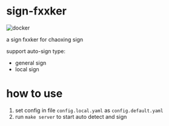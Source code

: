 # sign-fxxker

![docker](https://github.com/xylonx/sign-fxxker/actions/workflows/ci.yml/badge.svg)

a sign fxxker for chaoxing sign

support auto-sign type:

- general sign
- local sign

# how to use

1. set config in file `config.local.yaml` as `config.default.yaml`
2. run `make server` to start auto detect and sign